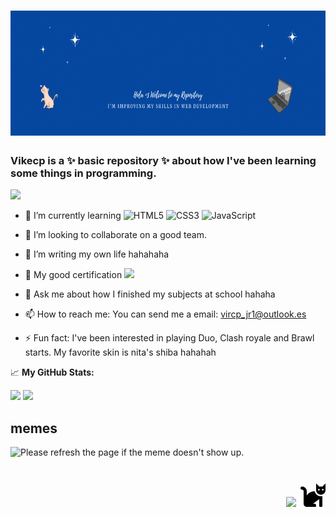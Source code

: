 <h1 align="center">
   <img src="https://github.com/vikecp/vikecp/blob/main/img/githubnew2.gif" width="1000px" height="200px">
</h1>

<div align="left">
  <h3> Vikecp is a ✨ basic repository ✨ about how I've been learning some things in programming.</h3> <img src="https://media.giphy.com/media/hvRJCLFzcasrR4ia7z/giphy.gif" width="25px">
<br>
  
- 🌱 I’m currently learning ![HTML5](https://img.shields.io/badge/-HTML5-%23E44D27?style=flat-square&logo=html5&logoColor=ffffff)
![CSS3](https://img.shields.io/badge/-CSS3-%231572B6?style=flat-square&logo=css3)
![JavaScript](https://img.shields.io/badge/-JavaScript-%23F7DF1C?style=flat-square&logo=javascript&logoColor=000000&labelColor=%23F7DF1C&color=%23FFCE5A)
  
- 👯 I’m looking to collaborate on a good team.
- 🤔 I’m writing my own life hahahaha
- 🤍 My good certification <a href="https://portal.certiport.com/Portal/Pages/PrintTranscriptInfo.aspx?action=Cert&id=414&cvid=oUGSUWtK8D6Ixo9CSRYB1A==">
      <img src="https://img.shields.io/badge/AzureFundamentals-Certification-informational" /></a>
- 💬 Ask me about how I finished my subjects at school hahaha
- 📫 How to reach me: You can send me a email: vircp_jr1@outlook.es
- ⚡ Fun fact: I've been interested in playing Duo, Clash royale and Brawl starts. My favorite skin is nita's shiba hahahah 

</div>

📈 **My GitHub Stats:**

<p>
  <img height="180em" src="https://github-readme-stats.vercel.app/api?username=vikecp&show_icons=true&theme=radical" />
  <img height="180em" src="https://github-readme-stats.vercel.app/api/top-langs/?username=vikecp&exclude_repo=KNN-Image-Classification&show_icons=true&&theme=radical"/>
</p>


## memes
<img src='https://random-memer.herokuapp.com/' title="Meme" alt="Please refresh the page if the meme doesn't show up." width="400px">

<h1 align="right"> <img src="https://img.shields.io/badge/%3C3-I%20love%20mixis-blueviolet" width="150px"> <img src="https://github.com/vikecp/vikecp/blob/main/img/cat-solid.svg" width="40px"> </h1>





